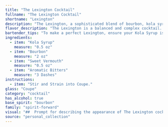 ```yaml
---
title: "The Lexington Cocktail"
fullname: "The Lexington Cocktail"
shortname: "Lexington"
description: "The Lexington, a sophisticated blend of bourbon, kola syrup, sweet vermouth, and bitters, belongs to the **Manhattan family**. This twist on the classic, born in the 1970s, embraces the boldness of bourbon with the sweetness of kola syrup, creating a unique and refreshing experience. "
flavor_description: "The Lexington is a balanced and complex cocktail. The sweetness of the kola syrup intertwines with the rich notes of bourbon, while the sweet vermouth adds a touch of complexity and the aromatic bitters contribute a subtle warmth and depth. The result is a smooth, slightly spicy, and undeniably delicious cocktail that's perfect for a sophisticated nightcap. "
bartender_tips: "To make a perfect Lexington, ensure your Kola Syrup is fresh and flavorful. Use a good quality Bourbon and a dry vermouth for balance. A dash of Angostura bitters adds complexity.  Chill your glass beforehand and use large ice cubes to maintain a cool temperature. Stir gently to blend the flavors and avoid dilution. Garnish with a lemon twist for a refreshing touch. "
ingredients:
  - item: "Kola Syrup"
    measure: "0.5 oz"
  - item: "Bourbon"
    measure: "2 oz"
  - item: "Sweet Vermouth"
    measure: "0.5 oz"
  - item: "Aromatic Bitters"
    measure: "3 Dashes"
instructions:
  - item: "Stir and Strain into Coupe."
glass: "Coupe"
category: "cocktail"
has_alcohol: true
base_spirit: "bourbon"
family: "spirit-forward"
visual: "##  Prompt for describing the appearance of The Lexington cocktail:Imagine a glass filled with a deep amber liquid, the color of a warm, sun-soaked meadow. Hints of reddish-brown peek through the edges, a testament to the sweetness of the Kola Syrup and the subtle warmth of the Bourbon.  A light mist of ice chills the surface, gently releasing its aroma of bitters and vermouth. The drink itself is undisturbed, except for a solitary ice cube, clear and pristine, that reflects the soft light in its depths. What words would you use to describe this cocktail's visual appeal? "
source: "personal_collection"
---
```


